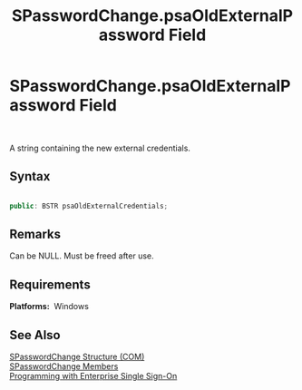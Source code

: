 ﻿---
title: SPasswordChange.psaOldExternalPassword Field
TOCTitle: SPasswordChange.psaOldExternalPassword Field
ms:assetid: b5d60ec8-9271-4366-9125-b3bb75147c22
ms:mtpsurl: https://msdn.microsoft.com/en-us/library/Aa746051(v=BTS.80)
ms:contentKeyID: 51530674
ms.date: 08/30/2017
mtps_version: v=BTS.80
dev_langs:
- c++
---

# SPasswordChange.psaOldExternalPassword Field

 

A string containing the new external credentials.

## Syntax

``` c++
  
public: BSTR psaOldExternalCredentials;  
```

## Remarks

Can be NULL. Must be freed after use.

## Requirements

**Platforms:**  Windows

## See Also

[SPasswordChange Structure (COM)](spasswordchange-structure-com.md)  
[SPasswordChange Members](spasswordchange-members.md)  
[Programming with Enterprise Single Sign-On](https://msdn.microsoft.com/library/aa704508\(v=bts.80\))

